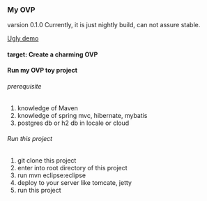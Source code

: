 ### My OVP ###
varsion 0.1.0
Currently,  it is just nightly build, can not assure stable.


[Ugly demo](http://ovp.herokuapp.com/order) 

#### target:  Create a charming OVP

#### Run my OVP toy project
###### prerequisite
1. knowledge of Maven
2. knowledge of spring mvc, hibernate, mybatis
3. postgres db or h2 db in locale or cloud

###### Run this project
1. git clone this project
2. enter into root directory of this project
3. run mvn eclipse:eclipse
4. deploy to your server like tomcate, jetty
5. run this project
